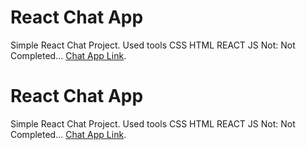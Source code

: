 # React Chat App

Simple React Chat Project. 
Used tools CSS HTML REACT JS 
Not: Not Completed...
[Chat App Link](https://rreact-chat-app.netlify.app).
# React Chat App

Simple React Chat Project. 
Used tools CSS HTML REACT JS 
Not: Not Completed...
[Chat App Link](https://rreact-chat-app.netlify.app).
